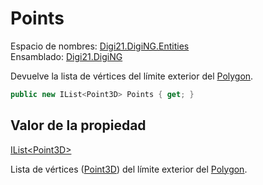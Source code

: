 # Points

Espacio de nombres: [Digi21.DigiNG.Entities](../../../)  
Ensamblado: [Digi21.DigiNG](../../../../)

Devuelve la lista de vértices del límite exterior del [Polygon](../).

```csharp
public new IList<Point3D> Points { get; }
```

## Valor de la propiedad

[IList&lt;Point3D&gt;](https://docs.microsoft.com/en-us/dotnet/api/system.collections.generic.ilist-1?view=net-5.0)

Lista de vértices \([Point3D](../../../../digi21.math/clases/point3d.md)\) del límite exterior del [Polygon](../).



